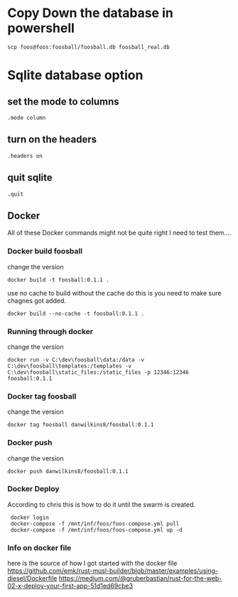 # Copy Down the database in powershell
```
scp foos@foos:foosball/foosball.db foosball_real.db
```

# Sqlite database option

## set the mode to columns

```
.mode column
```

## turn on the headers
```
.headers on
```

## quit sqlite
```
.quit
```


## Docker

All of these Docker commands might not be quite right I need to test them....

### Docker build foosball
change the version 
```
docker build -t foosball:0.1.1 .
```

use no cache to build without the cache
do this is you need to make sure chagnes got added.
```
docker build --no-cache -t foosball:0.1.1 .
```

### Running through docker
change the version
```
docker run -v C:\dev\foosball\data:/data -v  C:\dev\foosball\templates:/templates -v C:\dev\foosball\static_files:/static_files -p 12346:12346 foosball:0.1.1
```

### Docker tag foosball
change the version
```
docker tag foosball danwilkins8/foosball:0.1.1
```

### Docker push
change the version
```
docker push danwilkins8/foosball:0.1.1
```


### Docker Deploy
According to chris this is how to do it until the swarm is created.
```
 docker login
 docker-compose -f /mnt/inf/foos/foos-compose.yml pull
 docker-compose -f /mnt/inf/foos/foos-compose.yml up -d
```

### Info on docker file

here is the source of how I got started with the docker file
https://github.com/emk/rust-musl-builder/blob/master/examples/using-diesel/Dockerfile
https://medium.com/@gruberbastian/rust-for-the-web-02-x-deploy-your-first-app-51d1ed69cbe3